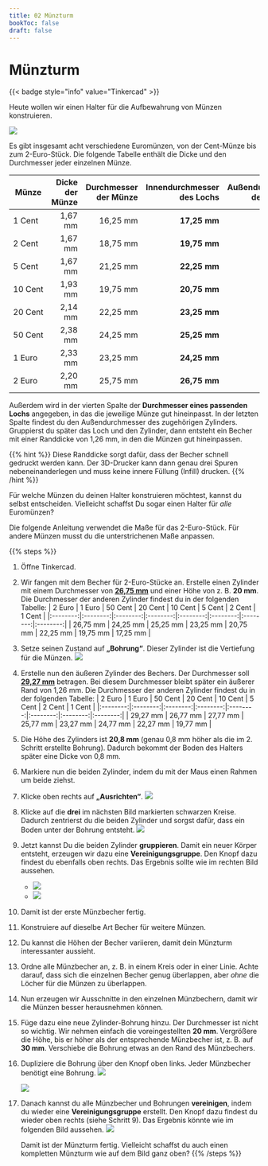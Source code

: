 ```yaml
---
title: 02 Münzturm
bookToc: false
draft: false
---
```


# Münzturm

{{< badge style="info" value="Tinkercad" >}}

Heute wollen wir einen Halter für die Aufbewahrung von Münzen konstruieren.

![](tinkercad-complete-coin-tower.png?fit=500x500)

Es gibt insgesamt acht verschiedene Euromünzen, von der Cent-Münze bis zum 2-Euro-Stück. Die folgende Tabelle enthält die Dicke und den Durchmesser jeder einzelnen Münze.

|  Münze       | Dicke der Münze | Durchmesser der Münze | Innendurchmesser des Lochs | Außendurchmesser des Zylinders |
|--------------|----------------:|----------------------:|---------------------------:|-------------------------------:|
| 1&nbsp;Cent  | 1,67 mm         | 16,25 mm              | **17,25 mm**               | **19,77 mm**                   | 
| 2&nbsp;Cent  | 1,67 mm         | 18,75 mm              | **19,75 mm**               | **22,27 mm**                   | 
| 5&nbsp;Cent  | 1,67 mm         | 21,25 mm              | **22,25 mm**               | **24,77 mm**                   | 
| 10&nbsp;Cent | 1,93 mm         | 19,75 mm              | **20,75 mm**               | **23,27 mm**                   | 
| 20&nbsp;Cent | 2,14 mm         | 22,25 mm              | **23,25 mm**               | **25,77 mm**                   | 
| 50&nbsp;Cent | 2,38 mm         | 24,25 mm              | **25,25 mm**               | **27,77 mm**                   | 
| 1&nbsp;Euro  | 2,33 mm         | 23,25 mm              | **24,25 mm**               | **26,77 mm**                   | 
| 2&nbsp;Euro  | 2,20 mm         | 25,75 mm              | **26,75 mm**               | **29,27 mm**                   | 

Außerdem wird in der vierten Spalte der **Durchmesser eines passenden Lochs** angegeben, in das die jeweilige Münze gut hineinpasst. In der letzten Spalte findest du den Außendurchmesser des zugehörigen Zylinders. Gruppierst du später das Loch und den Zylinder, dann entsteht ein Becher mit einer Randdicke von 1,26&nbsp;mm, in den die Münzen gut hineinpassen.

{{% hint %}}
Diese Randdicke sorgt dafür, dass der Becher schnell gedruckt werden kann. Der 3D-Drucker kann dann genau drei Spuren nebeneinanderlegen und muss keine innere Füllung (Infill) drucken.
{{% /hint %}}

Für welche Münzen du deinen Halter konstruieren möchtest, kannst du selbst entscheiden. Vielleicht schaffst Du sogar einen Halter für *alle* Euromünzen?

Die folgende Anleitung verwendet die Maße für das 2-Euro-Stück. Für andere Münzen musst du die unterstrichenen Maße anpassen.

{{% steps %}}
1. Öffne Tinkercad.

2. Wir fangen mit dem Becher für 2-Euro-Stücke an. Erstelle einen Zylinder mit einem Durchmesser von <u>**26,75&nbsp;mm**</u> und einer Höhe von z.&nbsp;B. **20&nbsp;mm**. Die Durchmesser der anderen Zylinder findest du in der folgenden Tabelle:
| 2 Euro   | 1 Euro   | 50 Cent  | 20 Cent  | 10 Cent  | 5 Cent   | 2 Cent   | 1 Cent   |
|:--------:|:--------:|:--------:|:--------:|:--------:|:--------:|:--------:|:--------:|
| 26,75 mm | 24,25 mm | 25,25 mm | 23,25 mm | 20,75 mm | 22,25 mm | 19,75 mm | 17,25 mm |

3. Setze seinen Zustand auf **„Bohrung“**. Dieser Zylinder ist die Vertiefung für die Münzen.
    ![](tinkercad-cylinder.png)

4. Erstelle nun den äußeren Zylinder des Bechers. Der Durchmesser soll <u>**29,27&nbsp;mm**</u> betragen. Bei diesem Durchmesser bleibt später ein äußerer Rand von 1,26&nbsp;mm. Die Durchmesser der anderen Zylinder findest du in der folgenden Tabelle:
| 2 Euro   | 1 Euro   | 50 Cent  | 20 Cent  | 10 Cent  | 5 Cent   | 2 Cent   | 1 Cent   |
|:--------:|:--------:|:--------:|:--------:|:--------:|:--------:|:--------:|:--------:|
| 29,27 mm | 26,77 mm | 27,77 mm | 25,77 mm | 23,27 mm | 24,77 mm | 22,27 mm | 19,77 mm |

5. Die Höhe des Zylinders ist **20,8&nbsp;mm** (genau 0,8&nbsp;mm höher als die im 2. Schritt erstellte Bohrung). Dadurch bekommt der Boden des Halters später eine Dicke von 0,8&nbsp;mm.

6. Markiere nun die beiden Zylinder, indem du mit der Maus einen Rahmen um beide ziehst.

7. Klicke oben rechts auf **„Ausrichten“**.
    ![](/images/tinkercad-alignment-annotated.png)

8. Klicke auf die **drei** im nächsten Bild markierten schwarzen Kreise. Dadurch zentrierst du die beiden Zylinder und sorgst dafür, dass ein Boden unter der Bohrung entsteht.
    ![](tinkercad-alignment-markers-annotated.png)

9. Jetzt kannst Du die beiden Zylinder **gruppieren**. Damit ein neuer Körper entsteht, erzeugen wir dazu eine **Vereinigungsgruppe**. Den Knopf dazu findest du ebenfalls oben rechts. Das Ergebnis sollte wie im rechten Bild aussehen.
    <div class="book-columns book-columns-0">

    - ![](/images/tinkercad-group-annotated.png)
    - ![](tinkercad-first-coin.png)

    </div>

10. Damit ist der erste Münzbecher fertig.

11. Konstruiere auf dieselbe Art Becher für weitere Münzen.

12. Du kannst die Höhen der Becher variieren, damit dein Münzturm interessanter aussieht.

13. Ordne alle Münzbecher an, z.&nbsp;B. in einem Kreis oder in einer Linie. Achte darauf, dass sich die einzelnen Becher genug überlappen, aber *ohne* die Löcher für die Münzen zu überlappen.

14. Nun erzeugen wir Ausschnitte in den einzelnen Münzbechern, damit wir die Münzen besser herausnehmen können.

15. Füge dazu eine neue Zylinder-Bohrung hinzu. Der Durchmesser ist nicht so wichtig. Wir nehmen einfach die voreingestellten **20&nbsp;mm**. Vergrößere die Höhe, bis er höher als der entsprechende Münzbecher ist, z.&nbsp;B. auf **30&nbsp;mm**. Verschiebe die Bohrung etwas an den Rand des Münzbechers.

16. Dupliziere die Bohrung über den Knopf oben links. Jeder Münzbecher benötigt eine Bohrung.
    ![](/images/tinkercad-duplicate-annotated.png)

    ![](tinkercad-recess.png)

17. Danach kannst du alle Münzbecher und Bohrungen **vereinigen**, indem du wieder eine **Vereinigungsgruppe** erstellt. Den Knopf dazu findest du wieder oben rechts (siehe Schritt&nbsp;9). Das Ergebnis könnte wie im folgenden Bild aussehen. 
    ![](tinkercad-coin-tower.png)

    Damit ist der Münzturm fertig. Vielleicht schaffst du auch einen kompletten Münzturm wie auf dem Bild ganz oben?
{{% /steps %}}
